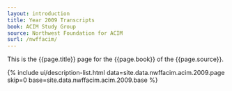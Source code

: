 ```yaml
---
layout: introduction
title: Year 2009 Transcripts
book: ACIM Study Group
source: Northwest Foundation for ACIM
surl: /nwffacim/
---
```


This is the {{page.title}} page for the {{page.book}} of the
{{page.source}}.

{% include ui/description-list.html
data=site.data.nwffacim.acim.2009.page skip=0
base=site.data.nwffacim.acim.2009.base %}

